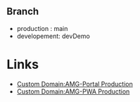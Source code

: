 

## Branch
- production : main
- developement: devDemo

# Links
- [Custom Domain:AMG-Portal Production](https://amgdemo.datapartners.ch/amgdemo/login)
- [Custom Domain:AMG-PWA Production](https://pwa.datapartners.ch/)